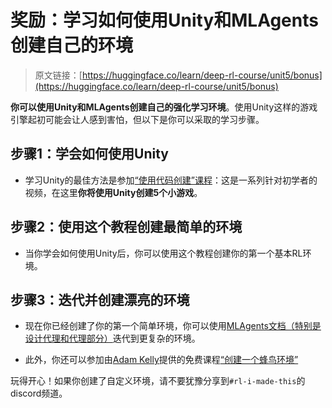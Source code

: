 # 奖励：学习如何使用Unity和MLAgents创建自己的环境

> 原文链接：[https://huggingface.co/learn/deep-rl-course/unit5/bonus](https://huggingface.co/learn/deep-rl-course/unit5/bonus)

**你可以使用Unity和MLAgents创建自己的强化学习环境**。使用Unity这样的游戏引擎起初可能会让人感到害怕，但以下是你可以采取的学习步骤。

## 步骤1：学会如何使用Unity

+   学习Unity的最佳方法是参加[“使用代码创建”课程](https://learn.unity.com/course/create-with-code)：这是一系列针对初学者的视频，在这里**你将使用Unity创建5个小游戏**。

## 步骤2：使用这个教程创建最简单的环境

+   当你学会如何使用Unity后，你可以使用这个教程创建你的第一个基本RL环境。

## 步骤3：迭代并创建漂亮的环境

+   现在你已经创建了你的第一个简单环境，你可以使用[MLAgents文档（特别是设计代理和代理部分）](https://github.com/Unity-Technologies/ml-agents/blob/release_20_docs/docs/)迭代到更复杂的环境。

+   此外，你还可以参加由[Adam Kelly](https://twitter.com/aktwelve)提供的免费课程[“创建一个蜂鸟环境”](https://learn.unity.com/course/ml-agents-hummingbirds)

玩得开心！如果你创建了自定义环境，请不要犹豫分享到`#rl-i-made-this`的discord频道。
